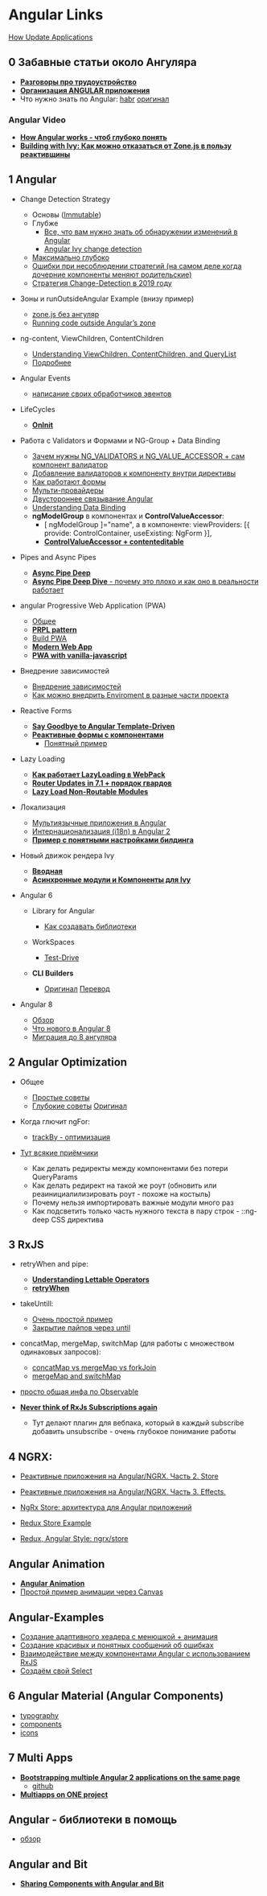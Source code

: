 # Angular Links  
[How Update Applications](https://update.angular.io/)


## 0 Забавные статьи около Ангуляра
- [**Разговоры про трудоустройство**](https://medium.com/@michelestieven/angular-recurring-problems-i-face-as-a-front-end-consultant-d2a9c1826a3a)
- [**Организация ANGULAR приложения**](https://frontend.consulting/building-an-enterprise-grade-angular-project-structure)
- Что нужно знать по Angular: [habr](https://habr.com/ru/company/alconost/blog/455906/)  [оригинал](https://medium.com/better-programming/19-things-you-need-to-learn-to-become-an-effective-angular-developer-c0ccfa51222a)

### Angular Video
- [**How Angular works - чтоб глубоко понять**](https://youtu.be/S0o-4yc2n-8)
- [**Building with Ivy: Как можно отказаться от Zone.js в пользу реактивщины**](https://youtu.be/rz-rcaGXhGk)

## 1 Angular
- Change Detection Strategy
	- Основы ([Immutable](https://netbasal.com/a-comprehensive-guide-to-angular-onpush-change-detection-strategy-5bac493074a4)) 
	- Глубже
		- [Все, что вам нужно знать об обнаружении изменений в Angular](https://habr.com/post/327004/)
		- [Angular Ivy change detection](https://blog.angularindepth.com/angular-ivy-change-detection-execution-are-you-prepared-ab68d4231f2c)
	- [Максимально глубоко](https://blog.angularindepth.com/these-5-articles-will-make-you-an-angular-change-detection-expert-ed530d28930)
	- [Ошибки при несоблюдении стратегий (на самом деле когда дочерние компоненты меняют родительские)](https://blog.angularindepth.com/everything-you-need-to-know-about-the-expressionchangedafterithasbeencheckederror-error-e3fd9ce7dbb4)
	- [Стратегия Change-Detection в 2019 году](https://blog.angularindepth.com/how-in-depth-knowledge-of-change-detection-helped-me-improve-applications-performance-daa04cd56ed6)

- Зоны и runOutsideAngular Example (внизу пример)
	- [zone.js без ангуляр](https://blog.thoughtram.io/angular/2016/01/22/understanding-zones.html)
	- [Running code outside Angular’s zone](https://blog.thoughtram.io/angular/2016/02/01/zones-in-angular-2.html#ngzone-in-angular)

- ng-content, ViewChildren, ContentChildren
	- [Understanding ViewChildren, ContentChildren, and QueryList](https://netbasal.com/understanding-viewchildren-contentchildren-and-querylist-in-angular-896b0c689f6e)
	- [Подробнее](https://medium.com/@tkssharma/understanding-viewchildren-viewchild-contentchildren-and-contentchild-b16c9e0358e)

- Angular Events
	- [написание своих обработчиков эвентов](https://habr.com/ru/company/tinkoff/blog/429692/)

- LifeCycles
	- [**OnInit**](https://ultimatecourses.com/blog/exploring-angular-lifecycle-hooks-oninit)

- Работа с Validators и Формами и NG-Group + Data Binding
	- [Зачем нужны NG_VALIDATORS и NG_VALUE_ACCESSOR + сам компонент валидатор](https://blog.thoughtram.io/angular/2016/07/27/custom-form-controls-in-angular-2.html)
	- [Добавление валидаторов к компоненту внутри директивы](https://blog.angularindepth.com/a-little-trick-with-angular-forms-and-directives-137e2c53f25)
	- [Как работают формы](https://blog.thoughtram.io/angular/2016/03/21/template-driven-forms-in-angular-2.html)
	- [Мульти-провайдеры](https://blog.thoughtram.io/angular2/2015/11/23/multi-providers-in-angular-2.html)
	- [Двустороннее связывание Angular](https://habr.com/ru/post/453696/)
	- [Understanding Data Binding](https://blog.bitsrc.io/data-binding-in-angular-cbc433481cec)
	- **ngModelGroup** в компонентах и **ControlValueAccessor**:
		- [ ngModelGroup ]="name", а в компоненте: viewProviders: [{ provide: ControlContainer, useExisting: NgForm }],
		- [**ControlValueAccessor + contenteditable**](https://habr.com/ru/company/tinkoff/blog/443714/)

- Pipes and Async Pipes
	- [**Async Pipe Deep**](https://medium.com/better-programming/angular-rxjs-async-pipe-deep-dive-2510b56f793a)
	- [**Async Pipe Deep Dive** - почему это плохо и как оно в реальности работает](https://medium.com/@erxk_verduin/angular-rxjs-async-pipe-deep-dive-2510b56f793a)

- angular Progressive Web Application (PWA)
	- [Общее](https://habr.com/ru/post/303626/)
	- [**PRPL pattern**](https://itnext.io/the-prpl-pattern-for-progressive-web-applications-using-angular-6-f7237b7dc2a7)
	- [Build PWA](https://blog.angularindepth.com/build-a-progressive-web-app-with-angular-bf7d66744020)
	- [**Modern Web App**](https://habr.com/ru/post/432368/)
	- [**PWA with vanilla-javascript**](https://levelup.gitconnected.com/build-a-pwa-using-only-vanilla-javascript-bdf1eee6f37a)

- Внедрение зависимостей  
	- [Внедрение зависимостей](https://habr.com/ru/post/429342/)
	- [Как можно внедрить Enviroment в разные части проекта](https://codeburst.io/angular-dependency-injection-tips-ddb24b8244be)

- Reactive Forms  
	- [**Say Goodbye to Angular Template-Driven**](https://netbasal.com/why-its-time-to-say-goodbye-to-angular-template-driven-forms-350c11d004b)
	- [**Реактивные формы с компонентами**](https://itnext.io/partial-reactive-form-with-angular-components-443ca06d8419)
		- [Понятный пример](https://stackblitz.com/edit/monolithic-reactive-form?file=app%2Fapp.component.html)

- Lazy Loading  
	- [**Как работает LazyLoading в WebPack**](https://ultimatecourses.com/blog/lazy-loading-angular-code-splitting-webpack)
	- [**Router Updates in 7.1 + порядок гвардов**](https://blog.angularindepth.com/new-in-angular-v7-1-updates-to-the-router-fd67d526ad05)
	- [**Lazy Load Non-Routable Modules**](https://netbasal.com/the-need-for-speed-lazy-load-non-routable-modules-in-angular-30c8f1c33093)

- Локализация
	- [Мультиязычные приложения в Angular](https://habr.com/ru/post/446402/)
	- [Интернационализация (i18n) в Angular 2](https://habr.com/ru/post/323180/)
	- [**Пример с понятными настройками билдинга**](https://alligator.io/angular/internationalization/)

- Новый движок рендера Ivy 
	- [**Вводная**](https://blog.angularindepth.com/all-you-need-to-know-about-ivy-the-new-angular-engine-9cde471f42cf)
	- [**Асинхронные модули и Компоненты для Ivy**](https://blog.angularindepth.com/asynchronous-modules-and-components-in-angular-ivy-1c1d79d45bd3)

- Angular 6
	- Library for Angular
		- [Как создавать библиотеки](https://medium.com/@tomsu/how-to-build-a-library-for-angular-apps-4f9b38b0ed11)

	- WorkSpaces
		- [Test-Drive](https://medium.com/@angularlicious/angular-6-workspace-test-drive-cfe24bbceeb3)

	- **CLI Builders**  
		- [Оригинал](https://blog.angular.io/introducing-cli-builders-d012d4489f1b)  [Перевод](https://habr.com/ru/post/450746/)

- Angular 8
	- [Обзор](https://medium.com/webbdev/angular-4c42d86eaa62)
	- [Что нового в Angular 8](https://habr.com/ru/post/455493/)
	- [Миграция до 8 ангуляра](https://www.techiediaries.com/updating-angular-cli-projects/)


## 2 Angular Optimization 
- Общее
	- [Простые советы](https://www.telerik.com/blogs/tips-for-optimizing-your-angular-application)
	- [Глубокие советы](https://m.habr.com/ru/company/ruvds/blog/425661/)  [Оригинал](https://www.freecodecamp.org/news/best-practices-for-a-clean-and-performant-angular-application-288e7b39eb6f/)

- Когда глючит ngFor:
	- [trackBy - оптимизация](https://netbasal.com/angular-2-improve-performance-with-trackby-cc147b5104e5)

- [Тут всякие приёмчики](https://www.newline.co/@kievsash/mastering-angular-8:-five-things-that-are-good-to-know-to-save-your-time.--6302e8aa)
	- Как делать редиректы между компонентами без потери QueryParams
	- Как делать редирект на такой же роут (обновить или реаинициалилизировать роут - похоже на костыль)
	- Почему нельзя импортировать важные модули много раз
	- Как подсветить только часть нужного текста в пару строк  -  ::ng-deep CSS директива

		

## 3 RxJS
- retryWhen and pipe:
	- [**Understanding Lettable Operators**](https://blog.angularindepth.com/rxjs-understanding-lettable-operators-fe74dda186d3)
	- [**retryWhen**](https://www.learnrxjs.io/operators/error_handling/retrywhen.html)
- takeUntill:
	- [Очень простой пример](https://alligator.io/angular/takeuntil-rxjs-unsubscribe/)
	- [Закрытие пайпов через until](https://medium.com/@benlesh/rxjs-dont-unsubscribe-6753ed4fda87)

- concatMap, mergeMap, switchMap (для работы с множеством одинаковых запросов):
	- [concatMap vs mergeMap vs forkJoin](https://blog.angularindepth.com/practical-rxjs-in-the-wild-requests-with-concatmap-vs-mergemap-vs-forkjoin-11e5b2efe293)
	- [mergeMap and switchMap](https://netbasal.com/understanding-mergemap-and-switchmap-in-rxjs-13cf9c57c885)

- [просто общая инфа по Observable](https://habr.com/post/337512/) 
- [**Never think of RxJs Subscriptions again**](https://blog.angularindepth.com/having-fun-with-angular-and-typescript-transformers-2c2296845c56)
	- Тут делают плагин для вебпака, который в каждый subscribe добавить unsubscribe - очень глубокое понимание работы


## 4 NGRX:  
- [Реактивные приложения на Angular/NGRX. Часть 2. Store](https://medium.com/@demyanyuk/%D1%80%D0%B5%D0%B0%D0%BA%D1%82%D0%B8%D0%B2%D0%BD%D1%8B%D0%B5-%D0%BF%D1%80%D0%B8%D0%BB%D0%BE%D0%B6%D0%B5%D0%BD%D0%B8%D1%8F-%D0%BD%D0%B0-angular-ngrx-%D1%87%D0%B0%D1%81%D1%82%D1%8C-2-1412bc9adf17)
- [Реактивные приложения на Angular/NGRX. Часть 3. Effects.](https://medium.com/@demyanyuk/%D1%80%D0%B5%D0%B0%D0%BA%D1%82%D0%B8%D0%B2%D0%BD%D1%8B%D0%B5-%D0%BF%D1%80%D0%B8%D0%BB%D0%BE%D0%B6%D0%B5%D0%BD%D0%B8%D1%8F-%D0%BD%D0%B0-angular-ngrx-%D1%87%D0%B0%D1%81%D1%82%D1%8C-3-effects-6f4b34dfa289)
- [NgRx Store: архитектура для Angular приложений](https://golosay.net/ngrx-store-architecture/)

- [Redux Store Example](https://www.telerik.com/blogs/building-a-food-store-using-redux-and-angular)
- [Redux, Angular Style: ngrx/store](https://blog.usejournal.com/redux-angular-style-ngrx-store-b2876280708e)


## Angular Animation
- [**Angular Animation**](https://medium.com/@GrandSchtroumpf/a-journey-into-angular-animation-f3360739c705)
- [Простой пример анимации через Canvas](https://blog.angularindepth.com/how-to-get-started-with-canvas-animations-in-angular-2f797257e5b4)


## Angular-Examples
- [Создание адаптивного хеадера с менюшкой + анимация](https://medium.com/fafnur/%D0%BE%D1%81%D0%BD%D0%BE%D0%B2%D1%8B-%D0%B2%D0%B5%D1%80%D1%81%D1%82%D0%BA%D0%B8-%D0%B2-angular-c-redux-%D0%B8-nx-2da5e0b8e3e8)
- [Создание красивых и понятных сообщений об ошибках](https://netbasal.com/make-your-angular-forms-error-messages-magically-appear-1e32350b7fa5)
- [Взаимодействие между компонентами Angular с использованием RxJS](https://habr.com/ru/post/471100/)
- [Создаём свой Select](https://medium.com/@maks.zhitlov/custom-form-controls-in-angular-4c69a94d5de6)


## 6 Angular Material (Angular Components)
- [typography](https://material.angular.io/guide/typography)
- [components](https://material.angular.io/components/categories)
- [icons](https://material.io/tools/icons/?icon=check&style=baseline)  


## 7 Multi Apps
- [**Bootstrapping multiple Angular 2 applications on the same page**](https://blog.sstorie.com/bootstrapping-multiple-angular-2-applications-on-the-same-page/)
	- [github](https://github.com/sstorie/experiments/blob/master/angular2-multiple-applications/index.html)
- [**Multiapps on ONE project**](https://github.com/angular/angular-cli/wiki/stories-multiple-apps)

## Angular - библиотеки в помощь
- [обзор](https://www.telerik.com/blogs/17-angular-libraries-you-should-know-about)

## Angular and Bit
- [**Sharing Components with Angular and Bit**](https://blog.bitsrc.io/sharing-components-with-angular-and-bit-b68896806c18)
